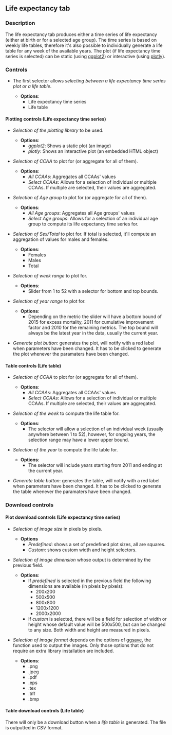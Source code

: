 ## Life expectancy tab

### Description

The life expectancy tab produces either a time series of life expectancy (either at birth or for a selected age group). The time series is based on weekly life tables, therefore it's also possible to individually generate a life table for any week of the available years. The plot (if life expectancy time series is selected) can be static (using [ggplot2](https://ggplot2.tidyverse.org/reference/ggplot.html)) or interactive (using [plotly](https://plotly.com/r/)).

### Controls

+ The first selector allows *selecting between a life expectancy time series plot or a life table*.
    
    + **Options**:
      + Life expectancy time series
      + Life table
#### Plotting controls (Life expectancy time series)

+   *Selection of the plotting library* to be used.
    
    + **Options**:
      + *ggplot2*: Shows a static plot (an image)
      + *plotly*: Shows an interactive plot (an embedded HTML object)

+   *Selection of CCAA* to plot for (or aggregate for all of them).

    + **Options**:
      + *All CCAAs*: Aggregates all CCAAs' values
      + *Select CCAAs*: Allows for a selection of individual or multiple CCAAs. If multiple are selected, their values are aggregated.

+ *Selection of Age group* to plot for (or aggregate for all of them).

    + **Options**:
      + *All Age groups*: Aggregates all Age groups' values
      + *Select Age groups*: Allows for a selection of an individual age group to compute its life expectancy time series for.

+ *Selection of Sex/Total* to plot for. If total is selected, it'll compute an aggregation of values for males and females.

    + **Options**:
      + Females
      + Males
      + Total

+ *Selection of week range* to plot for.

  + **Options**:
    + Slider from 1 to 52 with a selector for bottom and top bounds.

+ *Selection of year range* to plot for.

  + **Options**:
    + Depending on the metric the slider will have a bottom bound of 2015 for excess mortality, 2011 for cumulative improvement factor and 2010 for the remaining metrics. The top bound will always be the latest year in the data, usually the current year.

+ *Generate plot button*: generates the plot, will notify with a red label when parameters have been changed. It has to be clicked to generate the plot whenever the paramaters have been changed.

#### Table controls (Life table)

+   *Selection of CCAA* to plot for (or aggregate for all of them).

    + **Options**:
      + *All CCAAs*: Aggregates all CCAAs' values
      + *Select CCAAs*: Allows for a selection of individual or multiple CCAAs. If multiple are selected, their values are aggregated.

+ *Selection of the week* to compute the life table for.

    + **Options**:
      + The selector will allow a selection of an individual week (usually anywhere between 1 to 52), however, for ongoing years, the selection range may have a lower upper bound.

+ *Selection of the year* to compute the life table for.

    + **Options**:
      + The selector will include years starting from 2011 and ending at the current year.

+ *Generate table button*: generates the table, will notify with a red label when parameters have been changed. It has to be clicked to generate the table whenever the paramaters have been changed.


### Download controls

#### Plot download controls (Life expectancy time series)

+ *Selection of image size* in pixels by pixels.

  + **Options** 
    + *Predefined*: shows a set of predefined plot sizes, all are squares.
    + *Custom*: shows custom width and height selectors.

+ *Selection of image dimension* whose output is determined by the previous field. 

  + **Options**:
    + If *predefined* is selected in the previous field the following dimensions are available (in pixels by pixels):
      + 200x200
      + 500x500
      + 800x800
      + 1200x1200
      + 2000x2000
    + If *custom* is selected, there will be a field for selection of width or height whose default value will be 500x500, but can be changed to any size. Both width and height are measured in pixels.

+ *Selection of image format* depends on the options of [ggsave](https://ggplot2.tidyverse.org/reference/ggsave.html), the function used to output the images. Only those options that do not require an extra library installation are included.

  + **Options**:
    + .png
    + .jpeg
    + .pdf
    + .eps
    + .tex
    + .tiff
    + .bmp

#### Table download controls (Life table)

There will only be a download button when a *life table* is generated. The file is outputted in *CSV* format.